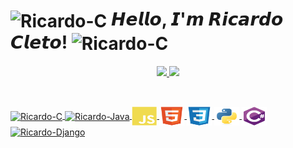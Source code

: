 # <img align="center" alt="Ricardo-C" height="40" width="40" src="https://img.icons8.com/color/344/portugal-circular.png"/> 𝙃𝙚𝙡𝙡𝙤, 𝙄'𝙢 𝙍𝙞𝙘𝙖𝙧𝙙𝙤 𝘾𝙡𝙚𝙩𝙤! <img align="center" alt="Ricardo-C" height="40" width="40" src="https://img.icons8.com/color/344/portugal-circular.png"/>


<div align="center">
  <a href="https://github.com/ricardocleto22006526">
  <img height="190em" src="https://github-readme-stats.vercel.app/api?username=ricardocleto22006526&show_icons=true&theme=dark&include_all_commits=true&count_private=true"/>
  <img height="190em" src="https://github-readme-stats.vercel.app/api/top-langs/?username=ricardocleto22006526&layout=compact&langs_count=7&theme=dark"/>
</div>
 
##
  
<div style="display: inline_block"><br>
  
  <img align="center" alt="Ricardo-C" height="30" width="40" src="https://cdn.jsdelivr.net/gh/devicons/devicon/icons/c/c-original.svg" />

  <img align="center" alt="Ricardo-Java" height="30" width="40" src="https://cdn.jsdelivr.net/gh/devicons/devicon/icons/java/java-original.svg" />

  <img align="center" alt="Ricardo-Js" height="30" width="40" src="https://raw.githubusercontent.com/devicons/devicon/master/icons/javascript/javascript-plain.svg">

  <img align="center" alt="Ricardo-HTML" height="30" width="40" src="https://raw.githubusercontent.com/devicons/devicon/master/icons/html5/html5-original.svg">

  <img align="center" alt="Ricardo-CSS" height="30" width="40" src="https://raw.githubusercontent.com/devicons/devicon/master/icons/css3/css3-original.svg">

  <img align="center" alt="Ricardo-Python" height="30" width="40" src="https://raw.githubusercontent.com/devicons/devicon/master/icons/python/python-original.svg">

  <img align="center" alt="Ricardo-Csharp" height="30" width="40" src="https://raw.githubusercontent.com/devicons/devicon/master/icons/csharp/csharp-original.svg">

  <img align="center" alt="Ricardo-Django" height="30" width="40" src="https://cdn.jsdelivr.net/gh/devicons/devicon/icons/django/django-plain.svg" />

</div>
